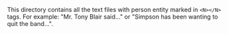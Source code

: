 This directory contains all the text files with person entity marked in `<N></N>` tags. For example: "Mr. <N>Tony Blair</N> said..." or "<N>Simpson</N> has been wanting to quit the band...".
